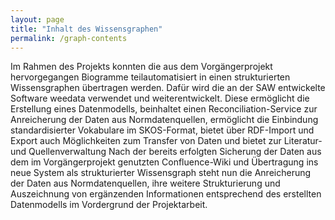 ```yaml
---
layout: page
title: "Inhalt des Wissensgraphen"
permalink: /graph-contents
---
```

Im Rahmen des Projekts konnten die aus dem Vorgängerprojekt hervorgegangen Biogramme teilautomatisiert in einen strukturierten Wissensgraphen übertragen werden. Dafür wird die an der SAW entwickelte Software weedata verwendet und weiterentwickelt. Diese ermöglicht die Erstellung eines Datenmodells, beinhaltet einen Reconciliation-Service zur Anreicherung der Daten aus Normdatenquellen, ermöglicht die Einbindung standardisierter Vokabulare im SKOS-Format, bietet über RDF-Import und Export auch Möglichkeiten zum Transfer von Daten und bietet zur Literatur- und Quellenverwaltung
Nach der bereits erfolgten Sicherung der Daten aus dem im Vorgängerprojekt genutzten Confluence-Wiki und Übertragung ins neue System als strukturierter Wissensgraph steht nun die Anreicherung der Daten aus Normdatenquellen, ihre weitere Strukturierung und Auszeichnung von ergänzenden Informationen entsprechend des erstellten Datenmodells im Vordergrund der Projektarbeit.
